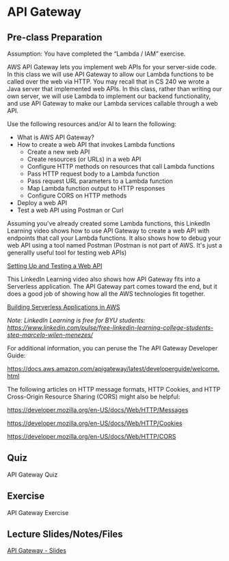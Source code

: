 # API Gateway

## Pre-class Preparation

Assumption: You have completed the “Lambda / IAM” exercise.

AWS API Gateway lets you implement web APIs for your server-side code.  In this class we will use API Gateway to allow our Lambda functions to be called over the web via HTTP.  You may recall that in CS 240 we wrote a Java server that implemented web APIs.  In this class, rather than writing our own server, we will use Lambda to implement our backend functionality, and use API Gateway to make our Lambda services callable through a web API.

Use the following resources and/or AI to learn the following:

- What is AWS API Gateway?
- How to create a web API that invokes Lambda functions
    - Create a new web API
    - Create resources (or URLs) in a web API
    - Configure HTTP methods on resources that call Lambda functions
    - Pass HTTP request body to a Lambda function
    - Pass request URL parameters to a Lambda function
    - Map Lambda function output to HTTP responses
    - Configure CORS on HTTP methods
- Deploy a web API
- Test a web API using Postman or Curl
 
Assuming you've already created some Lambda functions, this LinkedIn Learning video shows how to use API Gateway to create a web API with endpoints that call your Lambda functions. It also shows how to debug your web API using a tool named Postman (Postman is not part of AWS. It's just a generallly useful tool for testing web APIs)

[Setting Up and Testing a Web API](https://www.linkedin.com/learning/building-serverless-apps-on-aws-2/set-up-your-get-api-gateway
)

This LinkedIn Learning video also shows how API Gateway fits into a Serverless application. The API Gateway part comes toward the end, but it does a good job of showing how all the AWS technologies fit together.

[Building Serverless Applications in AWS](https://www.linkedin.com/learning/building-serverless-applications-in-aws/)

*Note: LinkedIn Learning is free for BYU students: https://www.linkedin.com/pulse/free-linkedin-learning-college-students-step-marcelo-wilen-menezes/*

For additional information, you can peruse the The API Gateway Developer Guide:

https://docs.aws.amazon.com/apigateway/latest/developerguide/welcome.html

The following articles on HTTP message formats, HTTP Cookies, and HTTP Cross-Origin Resource Sharing (CORS) might also be helpful:

https://developer.mozilla.org/en-US/docs/Web/HTTP/Messages

https://developer.mozilla.org/en-US/docs/Web/HTTP/Cookies

https://developer.mozilla.org/en-US/docs/Web/HTTP/CORS

 ## Quiz

 API Gateway Quiz

 ## Exercise

 API Gateway Exercise

 ## Lecture Slides/Notes/Files

[API Gateway - Slides](https://docs.google.com/presentation/d/1YkFMAswitpwDzP6H7PZeFvjWQMLCdEQb9miM4_VKhd4/edit?usp=sharing)
